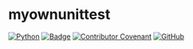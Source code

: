 # myownunittest

[![Python](https://img.shields.io/badge/Python-3776AB?style=for-the-badge&logo=python&logoColor=white)](https://www.python.org/)
[![Badge](https://img.shields.io/badge/python-3.x-color.svg)](#)
[![Contributor Covenant](https://img.shields.io/badge/Contributor%20Covenant-2.1-4baaaa.svg)](code_of_conduct.md)
[![GitHub](https://img.shields.io/badge/GitHub-100000?style=for-the-badge&logo=github&logoColor=white)](https://github.com/amarquaye/myownunittest)
